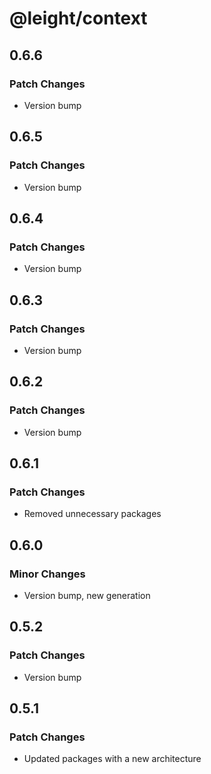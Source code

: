 # @leight/context

## 0.6.6

### Patch Changes

- Version bump

## 0.6.5

### Patch Changes

- Version bump

## 0.6.4

### Patch Changes

- Version bump

## 0.6.3

### Patch Changes

- Version bump

## 0.6.2

### Patch Changes

- Version bump

## 0.6.1

### Patch Changes

- Removed unnecessary packages

## 0.6.0

### Minor Changes

- Version bump, new generation

## 0.5.2

### Patch Changes

- Version bump

## 0.5.1

### Patch Changes

- Updated packages with a new architecture
